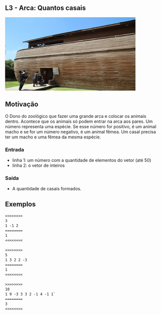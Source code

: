 ## L3 - Arca: Quantos casais


![](cover.jpg)

## Motivação

O Dono do zoológico que fazer uma grande arca e colocar os animais dentro. Acontece que os animais só podem entrar na arca aos pares. Um número representa uma espécie. Se esse número for positivo, é um animal macho e se for um número negativo, é um animal fêmea. Um casal precisa ter um macho e uma fêmea da mesma espécie.

### Entrada

*   linha 1: um número com a quantidade de elementos do vetor (até 50)
*   linha 2: o vetor de inteiros

### Saída

*   A quantidade de casais formados.

## Exemplos

```
>>>>>>>>
3
1 -1 2
========
1
<<<<<<<<

>>>>>>>>
5
1 3 2 2 -3
========
1
<<<<<<<<

>>>>>>>>
10
1 9 -3 3 3 2 -1 4 -1 1`
========
3
<<<<<<<<
```
